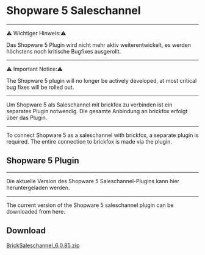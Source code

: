 # Shopware 5 Saleschannel

--- 
:warning: Wichtiger Hinweis::warning:

Das Shopware 5 Plugin wird nicht mehr aktiv weiterentwickelt, es werden höchstens noch kritische Bugfixes ausgerollt.

---
:warning: Important Notice::warning:

The Shopware 5 plugin will no longer be actively developed, at most critical bug fixes will be rolled out.

---- 
Um Shopware 5 als Saleschannel mit brickfox zu verbinden ist ein separates Plugin notwendig.
Die gesamte Anbindung an brickfox erfolgt über das Plugin.

---

To connect Shopware 5 as a saleschannel with brickfox, a separate plugin is required.
The entire connection to brickfox is made via the plugin.


## Shopware 5 Plugin

--- 

Die aktuelle Version des Shopware 5 Saleschannel-Plugins kann hier heruntergeladen werden.

--- 
The current version of the Shopware 5 saleschannel plugin can be downloaded from here.


## Download

[BrickSaleschannel_6.0.85.zip](BrickSaleschannel_6.0.85.zip)
